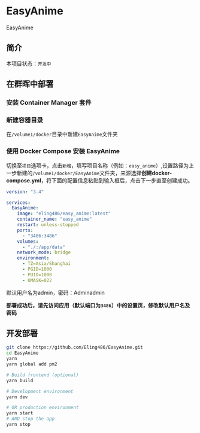 # EasyAnime

EasyAnime

## 简介

本项目状态：`开发中`

## 在群晖中部署

### 安装 Container Manager 套件

### 新建容器目录
在`/volume1/docker`目录中新建`EasyAnime`文件夹

### 使用 Docker Compose 安装 EasyAnime

切换至`项目`选项卡，点击`新增`，填写项目名称（例如：`easy_anime`）,设置路径为上一步新建的`/volume1/docker/EasyAnime`文件夹，来源选择**创建docker-compose.yml**，将下面的配置信息粘贴到输入框后，点击下一步直至创建成功。

``` yaml
version: "3.4"

services:
  EasyAnime:
    image: "eling486/easy_anime:latest"
    container_name: "easy_anime"
    restart: unless-stopped
    ports:
      - "3486:3486"
    volumes:
      - "./:/app/data"
    network_mode: bridge
    environment:
      - TZ=Asia/Shanghai
      - PGID=1000
      - PUID=1000
      - UMASK=022
```

默认用户名为admin，密码：Adminadmin

**部署成功后，请先访问应用（默认端口为`3486`）中的设置页，修改默认用户名及密码**

## 开发部署

``` bash
git clone https://github.com/Eling486/EasyAnime.git
cd EasyAnime
yarn
yarn global add pm2

# Build frontend (optional)
yarn build

# Development environment
yarn dev

# OR production environment
yarn start
# AND stop the app
yarn stop

```